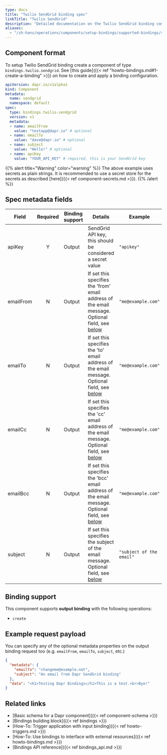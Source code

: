 ```yaml
---
type: docs
title: "Twilio SendGrid binding spec"
linkTitle: "Twilio SendGrid"
description: "Detailed documentation on the Twilio SendGrid binding component"
aliases:
  - "/zh-hans/operations/components/setup-bindings/supported-bindings/sendgrid/"
---
```


## Component format

To setup Twilio SendGrid binding create a component of type `bindings.twilio.sendgrid`. See [this guide]({{< ref "howto-bindings.md#1-create-a-binding" >}}) on how to create and apply a binding configuration.


```yaml
apiVersion: dapr.io/v1alpha1
kind: Component
metadata:
  name: sendgrid
  namespace: default
spec:
  type: bindings.twilio.sendgrid
  version: v1
  metadata:
  - name: emailFrom
    value: "testapp@dapr.io" # optional
  - name: emailTo
    value: "dave@dapr.io" # optional
  - name: subject
    value: "Hello!" # optional
  - name: apiKey
    value: "YOUR_API_KEY" # required, this is your SendGrid key
```

{{% alert title="Warning" color="warning" %}}
The above example uses secrets as plain strings. It is recommended to use a secret store for the secrets as described [here]({{< ref component-secrets.md >}}).
{{% /alert %}}

## Spec metadata fields

| Field              | Required | Binding support |  Details | Example |
|--------------------|:--------:|------------|-----|---------|
| apiKey | Y | Output | SendGrid API key, this should be considered a secret value | `"apikey"` |
| emailFrom | N | Output | If set this specifies the 'from' email address of the email message. Optional field, see [below](#example-request-payload) | `"me@example.com"` |
| emailTo | N | Output | If set this specifies the 'to' email address of the email message. Optional field, see [below](#example-request-payload) | `"me@example.com"` |
| emailCc | N | Output | If set this specifies the 'cc' email address of the email message. Optional field, see [below](#example-request-payload) | `"me@example.com"` |
| emailBcc | N | Output | If set this specifies the 'bcc' email address of the email message. Optional field, see [below](#example-request-payload) | `"me@example.com"` |
| subject | N | Output | If set this specifies the subject of the email message. Optional field, see [below](#example-request-payload) | `"subject of the email"` |


## Binding support

This component supports **output binding** with the following operations:

- `create`

## Example request payload

You can specify any of the optional metadata properties on the output binding request too (e.g. `emailFrom`, `emailTo`, `subject`, etc.)

```json
{
  "metadata": {
    "emailTo": "changeme@example.net",
    "subject": "An email from Dapr SendGrid binding"
  },
  "data": "<h1>Testing Dapr Bindings</h1>This is a test.<br>Bye!"
}
```
## Related links

- [Basic schema for a Dapr component]({{< ref component-schema >}})
- [Bindings building block]({{< ref bindings >}})
- [How-To: Trigger application with input binding]({{< ref howto-triggers.md >}})
- [How-To: Use bindings to interface with external resources]({{< ref howto-bindings.md >}})
- [Bindings API reference]({{< ref bindings_api.md >}})
